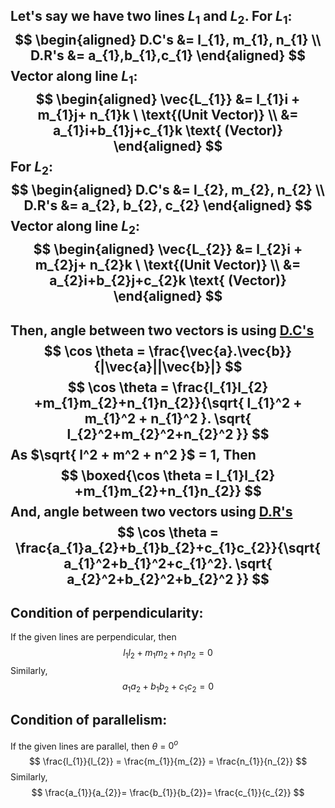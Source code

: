 Let's say we have two lines $L_{1}$ and $L_{2}$.
**For $L_{1}$:**
$$
\begin{aligned}
D.C's &= l_{1}, m_{1}, n_{1} \\
D.R's &= a_{1},b_{1},c_{1}
\end{aligned}
$$
Vector along line $L_{1}$:
$$
\begin{aligned}
\vec{L_{1}} &= l_{1}i + m_{1}j+ n_{1}k \ \text{(Unit Vector)} \\
&= a_{1}i+b_{1}j+c_{1}k \text{ (Vector)}
\end{aligned}
$$
**For** $L_{2}$:
$$
\begin{aligned}
D.C's &= l_{2}, m_{2}, n_{2} \\
D.R's &= a_{2}, b_{2}, c_{2}
\end{aligned}
$$
Vector along line $L_{2}$:
$$
\begin{aligned}
\vec{L_{2}} &= l_{2}i + m_{2}j+ n_{2}k \ \text{(Unit Vector)} \\
&= a_{2}i+b_{2}j+c_{2}k \text{ (Vector)}
\end{aligned}
$$
---
Then, angle between two vectors is using [D.C's](Jee/Maths/3D%20Geometry/Direction%20Cosine%20Of%20Vector.md) 
$$
\cos \theta = \frac{\vec{a}.\vec{b}}{|\vec{a}||\vec{b}|}
$$
$$
\cos \theta = \frac{l_{1}l_{2} +m_{1}m_{2}+n_{1}n_{2}}{\sqrt{ l_{1}^2 + m_{1}^2 + n_{1}^2 }. \sqrt{ l_{2}^2+m_{2}^2+n_{2}^2 }}
$$
As $\sqrt{ l^2 + m^2 + n^2 }$ = 1, Then 
$$
\boxed{\cos \theta = l_{1}l_{2} +m_{1}m_{2}+n_{1}n_{2}}
$$
And, angle between two vectors using [D.R's](Jee/Maths/3D%20Geometry/Direction%20Ratio.md) 
$$
\cos \theta = \frac{a_{1}a_{2}+b_{1}b_{2}+c_{1}c_{2}}{\sqrt{ a_{1}^2+b_{1}^2+c_{1}^2}. \sqrt{ a_{2}^2+b_{2}^2+b_{2}^2 }}
$$
---
## Condition of perpendicularity:
If the given lines are perpendicular, then $$l_{1}l_{2}+m_{1}m_{2}+n_{1}n_{2} = 0$$ Similarly,  $$a_{1}a_{2}+b_{1}b_{2}+c_{1}c_{2} = 0$$
## Condition of parallelism:
If the given lines are parallel, then $\theta$ = $0^o$
$$
\frac{l_{1}}{l_{2}} = \frac{m_{1}}{m_{2}} = \frac{n_{1}}{n_{2}}
$$
Similarly,
$$
\frac{a_{1}}{a_{2}}= \frac{b_{1}}{b_{2}}= \frac{c_{1}}{c_{2}}
$$

